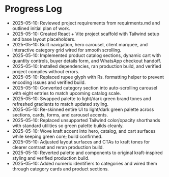 # Progress Log

- 2025-05-10: Reviewed project requirements from requirments.md and outlined initial plan of work.
- 2025-05-10: Created React + Vite project scaffold with Tailwind setup and base layout placeholders.
- 2025-05-10: Built navigation, hero carousel, client marquee, and interactive category grid wired for smooth scrolling.
- 2025-05-10: Implemented product catalog sections, dynamic cart with quantity controls, buyer details form, and WhatsApp checkout handoff.
- 2025-05-10: Installed dependencies, ran production build, and verified project compiles without errors.
- 2025-05-10: Replaced rupee glyph with Rs. formatting helper to prevent encoding issues and verified build.
- 2025-05-10: Converted category section into auto-scrolling carousel with eight entries to match upcoming catalog scale.
- 2025-05-10: Swapped palette to light/dark green brand tones and refreshed gradients to match updated styling.
- 2025-05-10: Re-skinned entire UI to light/dark green palette across sections, cards, forms, and carousel accents.
- 2025-05-10: Replaced unsupported Tailwind color/opacity shorthands with standard utilities so green palette builds cleanly.
- 2025-05-10: Wove kraft accent into hero, catalog, and cart surfaces while keeping green core; build confirmed.
- 2025-05-10: Adjusted layout surfaces and CTAs to kraft tones for clearer contrast and reran production build.
- 2025-05-10: Reverted palette and components to original kraft-inspired styling and verified production build.
- 2025-05-10: Added numeric identifiers to categories and wired them through category cards and product sections.
